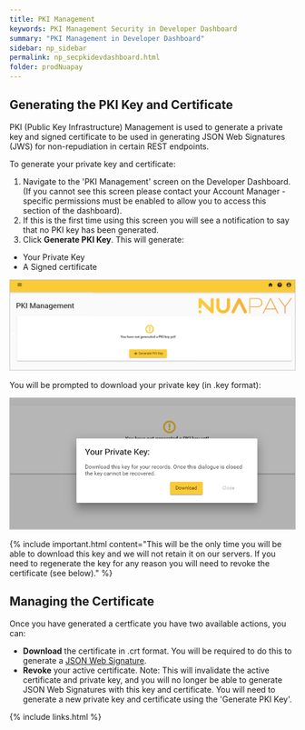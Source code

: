 ```yaml
---
title: PKI Management
keywords: PKI Management Security in Developer Dashboard
summary: "PKI Management in Developer Dashboard"
sidebar: np_sidebar
permalink: np_secpkidevdashboard.html
folder: prodNuapay
---
```


## Generating the PKI Key and Certificate

PKI (Public Key Infrastructure) Management is used to generate a private key and signed certificate to be used in generating JSON Web Signatures (JWS) for non-repudiation in certain REST endpoints.

To generate your private key and certificate:

1. Navigate to the 'PKI Management' screen on the Developer Dashboard. (If you cannot see this screen please contact your Account Manager - specific permissions must be enabled to allow you to access this section of the dashboard). 
1. If this is the first time using this screen you will see a notification to say that no PKI key has been generated. 
1. Click <b>Generate PKI Key</b>. This will generate:
* Your Private Key
* A Signed certificate

<img src = "images/01_PKI_Management.png">

You will be prompted to download your private key (in .key format):


<img src = "images/02_PKI_Management.png">

{% include important.html content="This will be the only time you will be able to download this key and we will not retain it on our servers. If you need to regenerate the key for any reason you will need to revoke the certificate (see below)." %}

## Managing the Certificate

Once you have generated a certficate you have two available actions, you can:

* <b>Download</b> the certificate in .crt format. You will be required to do this to generate a <a href ="np_secjws.html">JSON Web Signature</a>.
* <b>Revoke</b> your active certificate. Note: This will invalidate the active certificate and private key, and you will no longer be able to generate JSON Web Signatures with this key and certificate. You will need to generate a new private key and certificate using the 'Generate PKI Key'.


{% include links.html %}
	